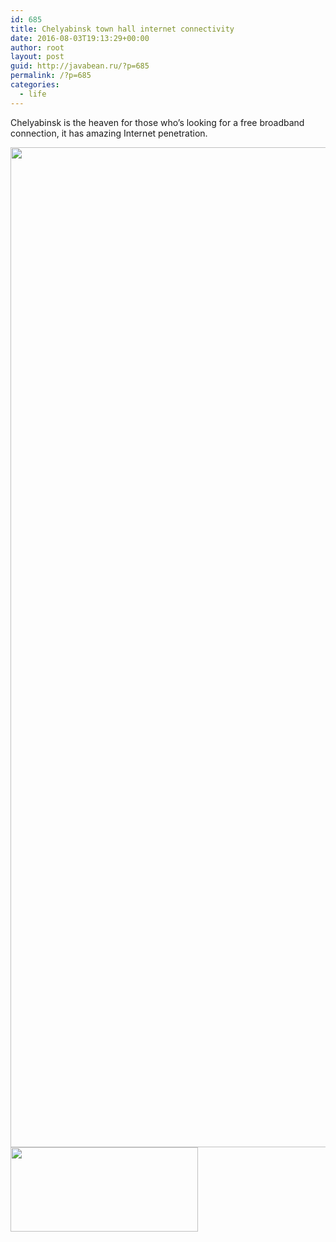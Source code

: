 ```yaml
---
id: 685
title: Chelyabinsk town hall internet connectivity
date: 2016-08-03T19:13:29+00:00
author: root
layout: post
guid: http://javabean.ru/?p=685
permalink: /?p=685
categories:
  - life
---
```

Chelyabinsk is the heaven for those who&#8217;s looking for a free broadband connection, it has amazing Internet penetration.

<img class="aligncenter" src="http://eskipaper.com/images/chelyabinsk-1.jpg" width="2560" height="1600" />

<img class="aligncenter" src="http://www.speedtest.net/result/5526059468.png" width="300" height="135" />

&nbsp;
